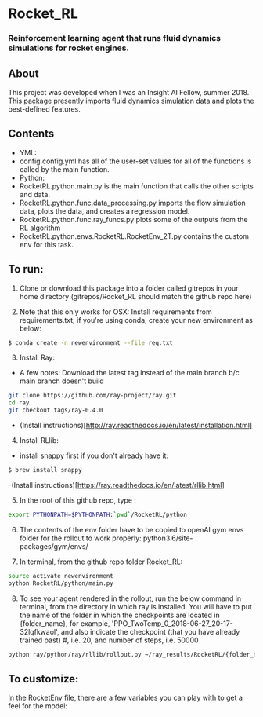 # Rocket_RL
### Reinforcement learning agent that runs fluid dynamics simulations for rocket engines.

## About
This project was developed when I was an Insight AI Fellow, summer 2018. 
This package presently imports fluid dynamics simulation data and plots the best-defined features. 

## Contents
* YML: 
* config.config.yml has all of the user-set values for all of the functions is called by the main function.
* Python:
* RocketRL.python.main.py is the main function that calls the other scripts and data.
* RocketRL.python.func.data_processing.py imports the flow simulation data, plots the data, and creates a regression model.
* RocketRL.python.func.ray_funcs.py plots some of the outputs from the RL algorithm 
* RocketRL.python.envs.RocketRL.RocketEnv_2T.py contains the custom env for this task.

## To run:

1. Clone or download this package into a folder called gitrepos in your home directory (gitrepos/Rocket_RL should  match the github repo here)

2. Note that this only works for OSX: Install requirements from requirements.txt; if you're using conda, create your new environment as below: 

```bash
$ conda create -n newenvironment --file req.txt
```

3. Install Ray: 
- A few notes: Download the latest tag instead of the main branch b/c main branch doesn't build
```bash
git clone https://github.com/ray-project/ray.git
cd ray
git checkout tags/ray-0.4.0
```
- (Install instructions)[http://ray.readthedocs.io/en/latest/installation.html] 

4. Install RLlib:
- install snappy first if you don't already have it:
```bash
$ brew install snappy
```
-(Install instructions)[https://ray.readthedocs.io/en/latest/rllib.html]

5. In the root of this github repo, type :
```Bash
export PYTHONPATH=$PYTHONPATH:`pwd`/RocketRL/python
```

6. The contents of the env folder have to be copied to openAI gym envs folder for the rollout to work properly:
python3.6/site-packages/gym/envs/

7. In terminal, from the github repo folder Rocket_RL:
```Bash
source activate newenvironment
python RocketRL/python/main.py
```

8. To see your agent rendered in the rollout, run the below command in terminal, from the directory in which ray is installed. You will have to put the name of the folder in which the checkpoints are located in {folder_name}, for example, 'PPO_TwoTemp_0_2018-06-27_20-17-32lqfkwaol', and also indicate the checkpoint (that you have already trained past) #, i.e. 20, and number of steps, i.e. 50000

```Bash
python ray/python/ray/rllib/rollout.py ~/ray_results/RocketRL/{folder_name}/checkpoint-{checkpoint} --run PPO --env TwoTemp-v0 --steps {nsteps}
```

## To customize:
In the RocketEnv file, there are a few variables you can play with to get a feel for the model:

